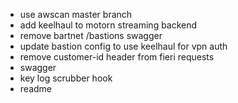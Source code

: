 - use awscan master branch
- add keelhaul to motorn streaming backend
- remove bartnet /bastions swagger
- update bastion config to use keelhaul for vpn auth
- remove customer-id header from fieri requests
- swagger
- key log scrubber hook
- readme
